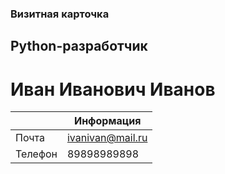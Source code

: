 ### Визитная карточка
## Python-разработчик
# Иван Иванович Иванов

|           |Информация|
|-----------|-----------|
|Почта|ivanivan@mail.ru|
|Телефон|89898989898|
